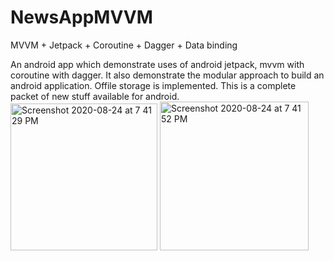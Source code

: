 # NewsAppMVVM
MVVM + Jetpack + Coroutine + Dagger + Data binding

An android app which demonstrate uses of android jetpack, mvvm with coroutine with dagger.
It also demonstrate the modular approach to build an android application.
Offile storage is implemented.
This is a complete packet of new stuff available for android.
<img width="235" alt="Screenshot 2020-08-24 at 7 41 29 PM" src="https://user-images.githubusercontent.com/43371182/91055260-09828480-e642-11ea-8491-e923cd906924.png">
<img width="238" alt="Screenshot 2020-08-24 at 7 41 52 PM" src="https://user-images.githubusercontent.com/43371182/91055267-0be4de80-e642-11ea-9ec7-f9360ea9b8c4.png">
